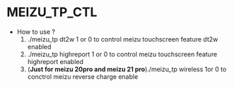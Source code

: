 # MEIZU_TP_CTL

- How to use ?
  1. ./meizu_tp dt2w 1 or 0 to control meizu touchscreen feature dt2w enabled
  2. ./meizu_tp highreport 1 or 0 to control meizu touchscreen feature highreport enabled
  3. (**Just for meizu 20pro and meizu 21 pro**)./meizu_tp wireless 1or 0 to conctrol meizu  reverse charge enable